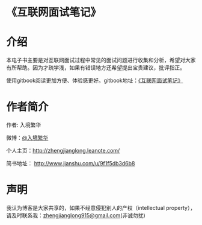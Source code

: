 # 《互联网面试笔记》
# 介绍

本电子书主要是对互联网面试过程中常见的面试问题进行收集和分析，希望对大家有所帮助。因为才疏学浅，如果有错误地方还希望提出宝贵建议，批评指正。

使用gitbook阅读更加方便、体验感更好。gitbook地址：[《互联网面试笔记》](https://www.gitbook.com/book/zhengjianglong/note-of-interview/details)

# 作者简介
作者: 入境繁华

微博：[@入境繁华](http://weibo.com/2711026835/profile?rightmod=1&wvr=6&mod=personinfo)

个人主页：http://zhengjianglong.leanote.com/

简书地址： http://www.jianshu.com/u/9f1f5db3d6b8


# 声明
我认为博客是大家共享的，如果不经意侵犯别人的产权（intellectual property），请及时联系我：zhengjianglong915@gmail.com(非诚勿扰)
